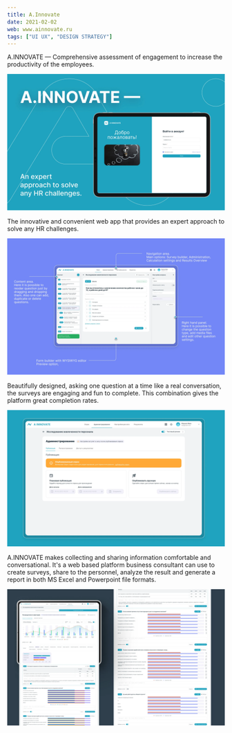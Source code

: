 ```yaml
---
title: A.Innovate
date: 2021-02-02
web: www.ainnovate.ru
tags: ["UI UX", "DESIGN STRATEGY"]
---
```


A.INNOVATE — Comprehensive assessment of engagement to increase the productivity of the employees.

![1-ai-desktop@2x](1-ai-desktop@2x.webp)

The innovative and convenient web app that provides an expert approach to solve any HR challenges.

![2-ai-desktop@2x](2-ai-desktop@2x.webp)



Beautifully designed, asking one question at a time like a real conversation, the surveys are engaging and fun to complete. This combination gives the platform great completion rates.

![3-ai-desktop@2x](3-ai-desktop@2x.webp)

A.INNOVATE makes collecting and sharing information comfortable and conversational. It's a web based platform business consultant can use to create surveys, share to the personnel, analyze the result and generate a report in both MS Excel and Powerpoint file formats.

![4-ai-desktop@2x](4-ai-desktop@2x.webp)

